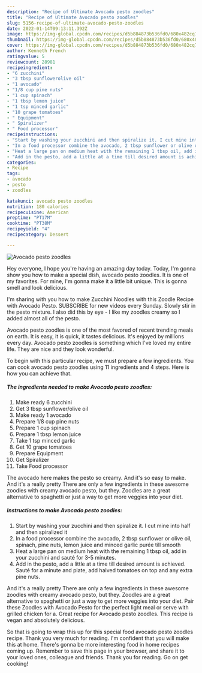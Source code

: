 ```yaml
---
description: "Recipe of Ultimate Avocado pesto zoodles"
title: "Recipe of Ultimate Avocado pesto zoodles"
slug: 5156-recipe-of-ultimate-avocado-pesto-zoodles
date: 2022-01-14T09:13:11.392Z
image: https://img-global.cpcdn.com/recipes/d5b884873b536fd0/680x482cq70/avocado-pesto-zoodles-recipe-main-photo.jpg
thumbnail: https://img-global.cpcdn.com/recipes/d5b884873b536fd0/680x482cq70/avocado-pesto-zoodles-recipe-main-photo.jpg
cover: https://img-global.cpcdn.com/recipes/d5b884873b536fd0/680x482cq70/avocado-pesto-zoodles-recipe-main-photo.jpg
author: Kenneth French
ratingvalue: 5
reviewcount: 28981
recipeingredient:
- "6 zucchini"
- "3 tbsp sunflowerolive oil"
- "1 avocado"
- "1/8 cup pine nuts"
- "1 cup spinach"
- "1 tbsp lemon juice"
- "1 tsp minced garlic"
- "10 grape tomatoes"
- " Equipment"
- " Spiralizer"
- " Food processor"
recipeinstructions:
- "Start by washing your zucchini and then spiralize it. I cut mine into half and then spiralized it"
- "In a food processor combine the avocado, 2 tbsp sunflower or olive oil, spinach, pine nuts, lemon juice and minced garlic purée till smooth"
- "Heat a large pan on medium heat with the remaining 1 tbsp oil, add in your zucchini and sauté for 3-5 minutes."
- "Add in the pesto, add a little at a time till desired amount is achieved. Sauté for a minute and plate, add halved tomatoes on top and any extra pine nuts."
categories:
- Recipe
tags:
- avocado
- pesto
- zoodles

katakunci: avocado pesto zoodles 
nutrition: 180 calories
recipecuisine: American
preptime: "PT17M"
cooktime: "PT38M"
recipeyield: "4"
recipecategory: Dessert

---
```



![Avocado pesto zoodles](https://img-global.cpcdn.com/recipes/d5b884873b536fd0/680x482cq70/avocado-pesto-zoodles-recipe-main-photo.jpg)

Hey everyone, I hope you're having an amazing day today. Today, I'm gonna show you how to make a special dish, avocado pesto zoodles. It is one of my favorites. For mine, I'm gonna make it a little bit unique. This is gonna smell and look delicious.

I&#39;m sharing with you how to make Zucchini Noodles with this Zoodle Recipe with Avocado Pesto. SUBSCRIBE for new videos every Sunday. Slowly stir in the pesto mixture. I also did this by eye - I like my zoodles creamy so I added almost all of the pesto.

Avocado pesto zoodles is one of the most favored of recent trending meals on earth. It is easy, it is quick, it tastes delicious. It's enjoyed by millions every day. Avocado pesto zoodles is something which I've loved my entire life. They are nice and they look wonderful.


To begin with this particular recipe, we must prepare a few ingredients. You can cook avocado pesto zoodles using 11 ingredients and 4 steps. Here is how you can achieve that.

<!--inarticleads1-->

##### The ingredients needed to make Avocado pesto zoodles:

1. Make ready 6 zucchini
1. Get 3 tbsp sunflower/olive oil
1. Make ready 1 avocado
1. Prepare 1/8 cup pine nuts
1. Prepare 1 cup spinach
1. Prepare 1 tbsp lemon juice
1. Take 1 tsp minced garlic
1. Get 10 grape tomatoes
1. Prepare  Equipment
1. Get  Spiralizer
1. Take  Food processor


The avocado here makes the pesto so creamy. And it&#39;s so easy to make. And it&#39;s a really pretty There are only a few ingredients in these awesome zoodles with creamy avocado pesto, but they. Zoodles are a great alternative to spaghetti or just a way to get more veggies into your diet. 

<!--inarticleads2-->

##### Instructions to make Avocado pesto zoodles:

1. Start by washing your zucchini and then spiralize it. I cut mine into half and then spiralized it
1. In a food processor combine the avocado, 2 tbsp sunflower or olive oil, spinach, pine nuts, lemon juice and minced garlic purée till smooth
1. Heat a large pan on medium heat with the remaining 1 tbsp oil, add in your zucchini and sauté for 3-5 minutes.
1. Add in the pesto, add a little at a time till desired amount is achieved. Sauté for a minute and plate, add halved tomatoes on top and any extra pine nuts.


And it&#39;s a really pretty There are only a few ingredients in these awesome zoodles with creamy avocado pesto, but they. Zoodles are a great alternative to spaghetti or just a way to get more veggies into your diet. Pair these Zoodles with Avocado Pesto for the perfect light meal or serve with grilled chicken for a. Great recipe for Avocado pesto zoodles. This recipe is vegan and absolutely delicious. 

So that is going to wrap this up for this special food avocado pesto zoodles recipe. Thank you very much for reading. I'm confident that you will make this at home. There's gonna be more interesting food in home recipes coming up. Remember to save this page in your browser, and share it to your loved ones, colleague and friends. Thank you for reading. Go on get cooking!
